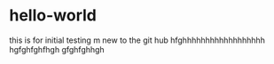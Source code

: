 # hello-world
this is for initial testing 
m new to the git hub hfghhhhhhhhhhhhhhhhhh
hgfghfghfhgh
gfghfghhgh
